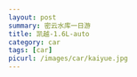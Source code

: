 ```yaml
---
layout: post
summary: 密云水库一日游
title: 凯越-1.6L-auto
category: car
tags: [car]
picurl: /images/car/kaiyue.jpg
---
```



